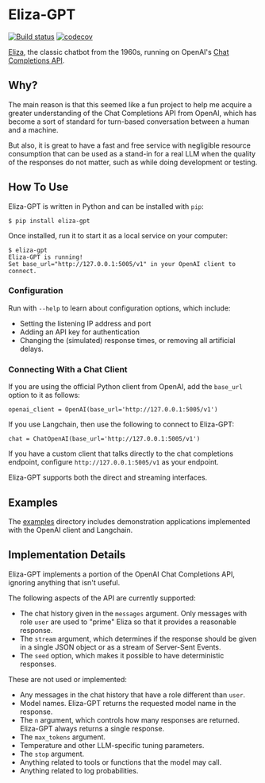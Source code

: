 # Eliza-GPT

[![Build status](https://github.com/miguelgrinberg/eliza-gpt/workflows/build/badge.svg)](https://github.com/miguelgrinberg/eliza-gpt/actions) [![codecov](https://codecov.io/gh/miguelgrinberg/eliza-gpt/branch/main/graph/badge.svg)](https://codecov.io/gh/miguelgrinberg/eliza-gpt)

[Eliza](https://en.wikipedia.org/wiki/ELIZA), the classic chatbot from the 1960s, running on OpenAI's [Chat Completions API](https://platform.openai.com/docs/api-reference/chat).

## Why?

The main reason is that this seemed like a fun project to help me acquire a greater understanding of the Chat Completions API from OpenAI, which has become a sort of standard for turn-based conversation between a human and a machine.

But also, it is great to have a fast and free service with negligible resource consumption that can be used as a stand-in for a real LLM when the quality of the responses do not matter, such as while doing development or testing.

## How To Use

Eliza-GPT is written in Python and can be installed with `pip`:

    $ pip install eliza-gpt

Once installed, run it to start it as a local service on your computer:


    $ eliza-gpt
    Eliza-GPT is running!
    Set base_url="http://127.0.0.1:5005/v1" in your OpenAI client to connect.

### Configuration

Run with `--help` to learn about configuration options, which include:

- Setting the listening IP address and port
- Adding an API key for authentication
- Changing the (simulated) response times, or removing all artificial delays.

### Connecting With a Chat Client

If you are using the official Python client from OpenAI, add the `base_url` option to it as follows:

    openai_client = OpenAI(base_url='http://127.0.0.1:5005/v1')

If you use Langchain, then use the following to connect to Eliza-GPT:

    chat = ChatOpenAI(base_url='http://127.0.0.1:5005/v1')

If you have a custom client that talks directly to the chat completions endpoint, configure `http://127.0.0.1:5005/v1` as your endpoint.

Eliza-GPT supports both the direct and streaming interfaces.

## Examples

The [examples](https://github.com/miguelgrinberg/Eliza-GPT/tree/main/examples) directory includes demonstration applications implemented with the OpenAI client and Langchain.

## Implementation Details

Eliza-GPT implements a portion of the OpenAI Chat Completions API, ignoring anything that isn't useful.

The following aspects of the API are currently supported:

- The chat history given in the `messages` argument. Only messages with role `user` are used to "prime" Eliza so that it provides a reasonable response.
- The `stream` argument, which determines if the response should be given in a single JSON object or as a stream of Server-Sent Events.
- The `seed` option, which makes it possible to have deterministic responses.

These are not used or implemented:

- Any messages in the chat history that have a role different than `user`.
- Model names. Eliza-GPT returns the requested model name in the response.
- The `n` argument, which controls how many responses are returned. Eliza-GPT always returns a single response.
- The `max_tokens` argument.
- Temperature and other LLM-specific tuning parameters.
- The `stop` argument.
- Anything related to tools or functions that the model may call.
- Anything related to log probabilities.
